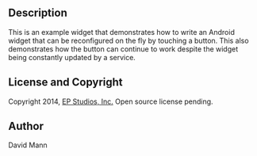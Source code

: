 ## Description
This is an example widget that demonstrates how to write an Android widget that can be reconfigured on the fly by touching a button.  This also demonstrates how the button can continue to work despite the widget being constantly updated by a service.

## License and Copyright
Copyright 2014, [EP Studios, Inc.](http://www.epstudiossoftware.com)
Open source license pending.

## Author
David Mann

